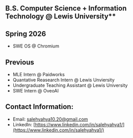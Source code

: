 B.S. Computer Science + Information Technology @ Lewis University**
---


**Spring 2026** 
---
- SWE OS @ Chromium


**Previous**
---
- MLE Intern @ Paidworks 
- Quantative Reasearch Intern @ Lewis Unviersity
- Undergraduate Teaching Assistant @ Lewis University 
- SWE Intern @ OveoAI


**Contact Information:** 
---
- Email: [salehyahya10.20@gmail.com](mailto:salehyahya10.20@gmail.com)  
- LinkedIn: [https://www.linkedin.com/in/salehyahya1/](https://www.linkedin.com/in/salehyahya1/)

